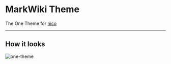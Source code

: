 # MarkWiki Theme

The One Theme for [nico](http://lab.lepture.com)

----------


## How it looks

![one-theme](https://f.cloud.github.com/assets/290496/8111/f75c1362-4463-11e2-8e8d-4e97fc8878bd.png)
